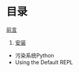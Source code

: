 # 目录

[前言][content]
1. [安装][setup]
- 污染系统Python
- Using the Default REPL





[content]:./前言.md
[setup]:./安装.md
